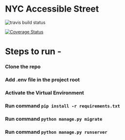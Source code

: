 # NYC Accessible Street 

![travis build status](https://app.travis-ci.com/gcivil-nyu-org/team-1-inperson.svg?branch=develop)

[![Coverage Status](https://coveralls.io/repos/github/gcivil-nyu-org/team-1-inperson/badge.svg?branch=develop)](https://coveralls.io/github/gcivil-nyu-org/team-1-inperson?branch=develop)

# Steps to run -

### Clone the repo
### Add .env file in the project root 
### Activate the Virtual Environment
### Run command `pip install -r requirements.txt`
### Run command `python manage.py migrate`
### Run command `python manage.py runserver`
